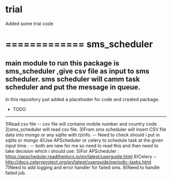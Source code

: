 # trial
Added some trial code

=============
sms_scheduler
=============
main module to run this package is sms_scheduler ,give csv file as input to sms scheduler.
sms scheduler will camm task scheduler and put the message in queue.
--------
In this repository just added a placehoder for code and created package.

* TODO
-------
1)Read csv file -- csv file will contains mobile number and country code
2)sms_scheduler will read csv file.
3)From sms scheduler will insert CSV file data into mongo or any sqlite with tzinfo.
   -- Need to check should i put in sqlite or mongo
4)Use APScheduler or celery to schedule task at the given input time .
   -- both are new for me so need to read this and then need to take decision which i should use.
5)For APScheduler : https://apscheduler.readthedocs.io/en/latest/userguide.html
6)Celery :- http://docs.celeryproject.org/en/latest/userguide/periodic-tasks.html
7)Need to add logging and error handler for failed sms.
8)Need to handle failed job.



